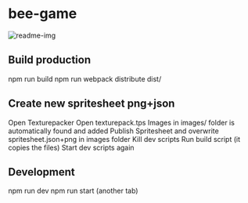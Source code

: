 # bee-game

![readme-img](https://user-images.githubusercontent.com/4123744/138594804-7287ca20-35b9-4dbe-979e-6cf25dd976df.png)

## Build production
npm run build
npm run webpack
distribute dist/

## Create new spritesheet png+json
Open Texturepacker
Open texturepack.tps
Images in images/ folder is automatically found and added
Publish Spritesheet and overwrite spritesheet.json+png in images folder
Kill dev scripts
Run build script (it copies the files)
Start dev scripts again

## Development
npm run dev
npm run start (another tab)
